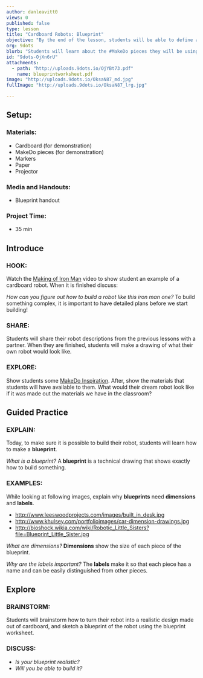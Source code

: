 ```yaml
---
author: danleavitt0
views: 0
published: false
type: lesson
title: "Cardboard Robots: Blueprint"
objective: "By the end of the lesson, students will be able to define a blueprint, explain why dimensions and labels are important, and turn their sketches into realistic blueprints of their self-imagined robot."
org: 9dots
blurb: "Students will learn about the #MakeDo pieces they will be using to construct their robot, and create a detailed blueprint for their robot."
id: "9dots-OjXn6rU"
attachments: 
  - path: "http://uploads.9dots.io/OjYBt73.pdf"
    name: blueprintworksheet.pdf
image: "http://uploads.9dots.io/OksaN87_md.jpg"
fullImage: "http://uploads.9dots.io/OksaN87_lrg.jpg"

---
```


## Setup:

### Materials:

- Cardboard (for demonstration)
- MakeDo pieces (for demonstration)
- Markers
- Paper
- Projector

### Media and Handouts:

- Blueprint handout

### Project Time:

- 35 min

## Introduce

### HOOK:
Watch the [Making of Iron Man](https://www.youtube.com/watch?v=3O8Dhkt9VUo) video to show student an example of a cardboard robot. When it is finished discuss:

_How can you figure out how to build a robot like this iron man one?_
To build something complex, it is important to have detailed plans before we start building!

### SHARE:
Students will share their robot descriptions from the previous lessons with a partner. When they are finished, students  will make a drawing of what their own robot would look like.

### EXPLORE:
Show students some [MakeDo Inspiration](https://mymakedo.com/blog/top-10-cardboard-robots). After, show the materials that students will have available to them. What would their dream robot look like if it was made out the materials we have in the classroom?

## Guided Practice

### EXPLAIN:
Today, to make sure it is possible to build their robot, students will learn how to make a **blueprint**.

_What is a blueprint?_
A **blueprint** is a technical drawing that shows exactly how to build something.

### EXAMPLES:
While looking at following images, explain why **blueprints** need **dimensions** and **labels**.

- http://www.leeswoodprojects.com/images/built_in_desk.jpg
- http://www.khulsey.com/portfolioimages/car-dimension-drawings.jpg
- http://bioshock.wikia.com/wiki/Robotic_Little_Sisters?file=Blueprint_Little_Sister.jpg

_What are dimensions?_
**Dimensions** show the size of each piece of the blueprint.

_Why are the labels important?_
The **labels** make it so that each piece has a name and can be easily distinguished from other pieces.

## Explore

### BRAINSTORM:
Students will brainstorm how to turn their robot into a realistic design made out of cardboard, and sketch a blueprint of the robot using the blueprint worksheet.

### DISCUSS:

- _Is your blueprint realistic?_ 
- _Will you be able to build it?_
